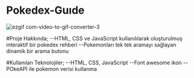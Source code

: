# Pokedex-Guıde

![ezgif com-video-to-gif-converter-3](https://github.com/emelzorlu/Pokedex-Gu-de/assets/147662992/64cb0e88-2a52-410f-b611-aff988cfcee8)

#Proje Hakkında;
--HTML, CSS ve JavaScript kullanılılarak oluşturulmuş interaktif bir pokedex rehberi
--Pokemonları tek tek aramayı sağlayan dinamik bir arama butonu

#Kullanılan Teknolojiler;
--HTML, CSS, JavaScript
--Font awesome ikon
--POkeAPİ ile pokemon verisi kullanma


